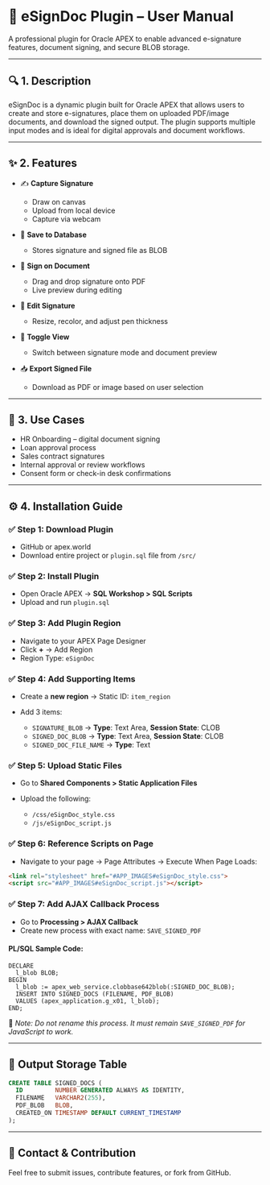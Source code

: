 # 📘 eSignDoc Plugin – User Manual

A professional plugin for Oracle APEX to enable advanced e-signature features, document signing, and secure BLOB storage.

---

## 🔍 1. Description

eSignDoc is a dynamic plugin built for Oracle APEX that allows users to create and store e-signatures, place them on uploaded PDF/image documents, and download the signed output. The plugin supports multiple input modes and is ideal for digital approvals and document workflows.

---

## ✨ 2. Features

* ✍️ **Capture Signature**

  * Draw on canvas
  * Upload from local device
  * Capture via webcam

* 💾 **Save to Database**

  * Stores signature and signed file as BLOB

* 📄 **Sign on Document**

  * Drag and drop signature onto PDF
  * Live preview during editing

* 🎨 **Edit Signature**

  * Resize, recolor, and adjust pen thickness

* 🔄 **Toggle View**

  * Switch between signature mode and document preview

* 📥 **Export Signed File**

  * Download as PDF or image based on user selection

---

## 💼 3. Use Cases

* HR Onboarding – digital document signing
* Loan approval process
* Sales contract signatures
* Internal approval or review workflows
* Consent form or check-in desk confirmations

---

## ⚙️ 4. Installation Guide

### ✅ Step 1: Download Plugin

* GitHub or apex.world
* Download entire project or `plugin.sql` file from `/src/`

### ✅ Step 2: Install Plugin

* Open Oracle APEX → **SQL Workshop > SQL Scripts**
* Upload and run `plugin.sql`

### ✅ Step 3: Add Plugin Region

* Navigate to your APEX Page Designer
* Click **+** → Add Region
* Region Type: `eSignDoc`

### ✅ Step 4: Add Supporting Items

* Create a **new region** → Static ID: `item_region`
* Add 3 items:

  * `SIGNATURE_BLOB` → **Type**: Text Area, **Session State**: CLOB
  * `SIGNED_DOC_BLOB` → **Type**: Text Area, **Session State**: CLOB
  * `SIGNED_DOC_FILE_NAME` → **Type**: Text

### ✅ Step 5: Upload Static Files

* Go to **Shared Components > Static Application Files**
* Upload the following:

  * `/css/eSignDoc_style.css`
  * `/js/eSignDoc_script.js`

### ✅ Step 6: Reference Scripts on Page

* Navigate to your page → Page Attributes → Execute When Page Loads:

```html
<link rel="stylesheet" href="#APP_IMAGES#eSignDoc_style.css">
<script src="#APP_IMAGES#eSignDoc_script.js"></script>
```

### ✅ Step 7: Add AJAX Callback Process

* Go to **Processing > AJAX Callback**
* Create new process with exact name: `SAVE_SIGNED_PDF`

#### PL/SQL Sample Code:

```plsql
DECLARE
  l_blob BLOB;
BEGIN
  l_blob := apex_web_service.clobbase642blob(:SIGNED_DOC_BLOB);
  INSERT INTO SIGNED_DOCS (FILENAME, PDF_BLOB)
  VALUES (apex_application.g_x01, l_blob);
END;
```

📌 *Note: Do not rename this process. It must remain `SAVE_SIGNED_PDF` for JavaScript to work.*

---

## 📂 Output Storage Table

```sql
CREATE TABLE SIGNED_DOCS (
  ID         NUMBER GENERATED ALWAYS AS IDENTITY,
  FILENAME   VARCHAR2(255),
  PDF_BLOB   BLOB,
  CREATED_ON TIMESTAMP DEFAULT CURRENT_TIMESTAMP
);
```

---

## 📣 Contact & Contribution

Feel free to submit issues, contribute features, or fork from GitHub.



